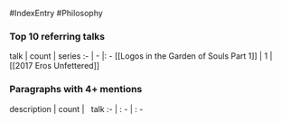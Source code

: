 #IndexEntry #Philosophy

### Top 10 referring talks
talk | count | series
:- | - |: -
[[Logos in the Garden of Souls Part 1]] | 1 | [[2017 Eros Unfettered]]

### Paragraphs with 4+ mentions
description | count | &nbsp;&nbsp;talk
:- | : - | : -

